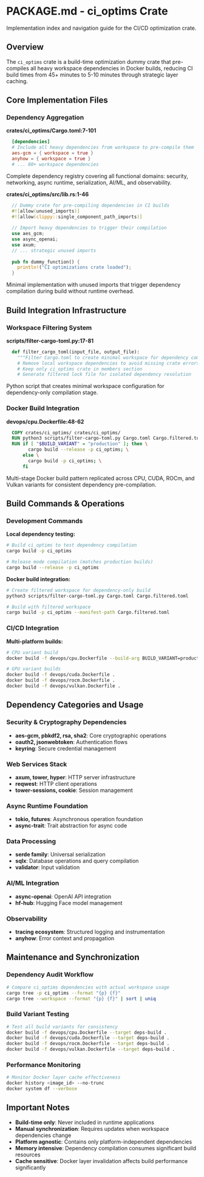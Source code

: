# PACKAGE.md - ci_optims Crate

Implementation index and navigation guide for the CI/CD optimization crate.

## Overview

The `ci_optims` crate is a build-time optimization dummy crate that pre-compiles all heavy workspace dependencies in Docker builds, reducing CI build times from 45+ minutes to 5-10 minutes through strategic layer caching.

## Core Implementation Files

### Dependency Aggregation

**crates/ci_optims/Cargo.toml:7-101**
```toml
  [dependencies]
  # Include all heavy dependencies from workspace to pre-compile them
  aes-gcm = { workspace = true }
  anyhow = { workspace = true }
  # ... 80+ workspace dependencies
```
Complete dependency registry covering all functional domains: security, networking, async runtime, serialization, AI/ML, and observability.

**crates/ci_optims/src/lib.rs:1-46**
```rust
  // Dummy crate for pre-compiling dependencies in CI builds
  #![allow(unused_imports)]
  #![allow(clippy::single_component_path_imports)]
  
  // Import heavy dependencies to trigger their compilation
  use aes_gcm;
  use async_openai;
  use axum;
  // ... strategic unused imports
  
  pub fn dummy_function() {
    println!("CI optimizations crate loaded");
  }
```
Minimal implementation with unused imports that trigger dependency compilation during build without runtime overhead.

## Build Integration Infrastructure

### Workspace Filtering System

**scripts/filter-cargo-toml.py:17-81**
```python
  def filter_cargo_toml(input_file, output_file):
    """Filter Cargo.toml to create minimal workspace for dependency compilation."""
    # Remove local workspace dependencies to avoid missing crate errors
    # Keep only ci_optims crate in members section
    # Generate filtered lock file for isolated dependency resolution
```
Python script that creates minimal workspace configuration for dependency-only compilation stage.

### Docker Build Integration

**devops/cpu.Dockerfile:48-62**
```dockerfile
  COPY crates/ci_optims/ crates/ci_optims/
  RUN python3 scripts/filter-cargo-toml.py Cargo.toml Cargo.filtered.toml
  RUN if [ "$BUILD_VARIANT" = "production" ]; then \
        cargo build --release -p ci_optims; \
      else \
        cargo build -p ci_optims; \
      fi
```
Multi-stage Docker build pattern replicated across CPU, CUDA, ROCm, and Vulkan variants for consistent dependency pre-compilation.

## Build Commands & Operations

### Development Commands

**Local dependency testing:**
```bash
# Build ci_optims to test dependency compilation
cargo build -p ci_optims

# Release mode compilation (matches production builds)
cargo build --release -p ci_optims
```

**Docker build integration:**
```bash
# Create filtered workspace for dependency-only build
python3 scripts/filter-cargo-toml.py Cargo.toml Cargo.filtered.toml

# Build with filtered workspace
cargo build -p ci_optims --manifest-path Cargo.filtered.toml
```

### CI/CD Integration

**Multi-platform builds:**
```bash
# CPU variant build
docker build -f devops/cpu.Dockerfile --build-arg BUILD_VARIANT=production .

# GPU variant builds
docker build -f devops/cuda.Dockerfile .
docker build -f devops/rocm.Dockerfile .
docker build -f devops/vulkan.Dockerfile .
```

## Dependency Categories and Usage

### Security & Cryptography Dependencies
- **aes-gcm, pbkdf2, rsa, sha2**: Core cryptographic operations
- **oauth2, jsonwebtoken**: Authentication flows
- **keyring**: Secure credential management

### Web Services Stack
- **axum, tower, hyper**: HTTP server infrastructure
- **reqwest**: HTTP client operations  
- **tower-sessions, cookie**: Session management

### Async Runtime Foundation  
- **tokio, futures**: Asynchronous operation foundation
- **async-trait**: Trait abstraction for async code

### Data Processing
- **serde family**: Universal serialization
- **sqlx**: Database operations and query compilation
- **validator**: Input validation

### AI/ML Integration
- **async-openai**: OpenAI API integration
- **hf-hub**: Hugging Face model management

### Observability
- **tracing ecosystem**: Structured logging and instrumentation
- **anyhow**: Error context and propagation

## Maintenance and Synchronization

### Dependency Audit Workflow
```bash
# Compare ci_optims dependencies with actual workspace usage
cargo tree -p ci_optims --format "{p} {f}"
cargo tree --workspace --format "{p} {f}" | sort | uniq
```

### Build Variant Testing
```bash
# Test all build variants for consistency
docker build -f devops/cpu.Dockerfile --target deps-build .
docker build -f devops/cuda.Dockerfile --target deps-build .
docker build -f devops/rocm.Dockerfile --target deps-build .
docker build -f devops/vulkan.Dockerfile --target deps-build .
```

### Performance Monitoring
```bash
# Monitor Docker layer cache effectiveness
docker history <image_id> --no-trunc
docker system df --verbose
```

## Important Notes

- **Build-time only**: Never included in runtime applications
- **Manual synchronization**: Requires updates when workspace dependencies change
- **Platform agnostic**: Contains only platform-independent dependencies
- **Memory intensive**: Dependency compilation consumes significant build resources
- **Cache sensitive**: Docker layer invalidation affects build performance significantly